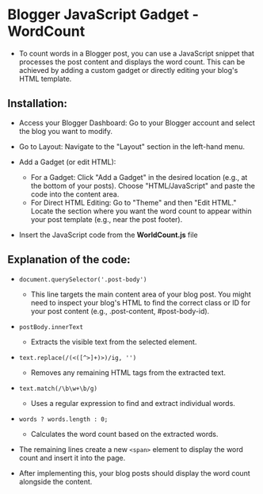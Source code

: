 
# Blogger JavaScript Gadget - WordCount

- To count words in a Blogger post, you can use a JavaScript snippet that processes the post content and displays the word count. This can be achieved by adding a custom gadget or directly editing your blog's HTML template.


## Installation:

- Access your Blogger Dashboard: Go to your Blogger account and select the blog you want to modify.

- Go to Layout: Navigate to the "Layout" section in the left-hand menu.

- Add a Gadget (or edit HTML):
  + For a Gadget: Click "Add a Gadget" in the desired location (e.g., at the bottom of your posts). Choose "HTML/JavaScript" and paste the code into the content area.
  + For Direct HTML Editing: Go to "Theme" and then "Edit HTML." Locate the section where you want the word count to appear within your post template (e.g., near the post footer).

- Insert the JavaScript code from the __WorldCount.js__ file


## Explanation of the code:

- ```document.querySelector('.post-body')```
  + This line targets the main content area of your blog post. You might need to inspect your blog's HTML to find the correct class or ID for your post content (e.g., .post-content, #post-body-id).
    
- ```postBody.innerText```
  + Extracts the visible text from the selected element.
    
- ```text.replace(/(<([^>]+)>)/ig, '')```
  + Removes any remaining HTML tags from the extracted text.
    
- ```text.match(/\b\w+\b/g)```
  + Uses a regular expression to find and extract individual words.

- ```words ? words.length : 0;```
  + Calculates the word count based on the extracted words.

- The remaining lines create a new ```<span>``` element to display the word count and insert it into the page.

- After implementing this, your blog posts should display the word count alongside the content.

